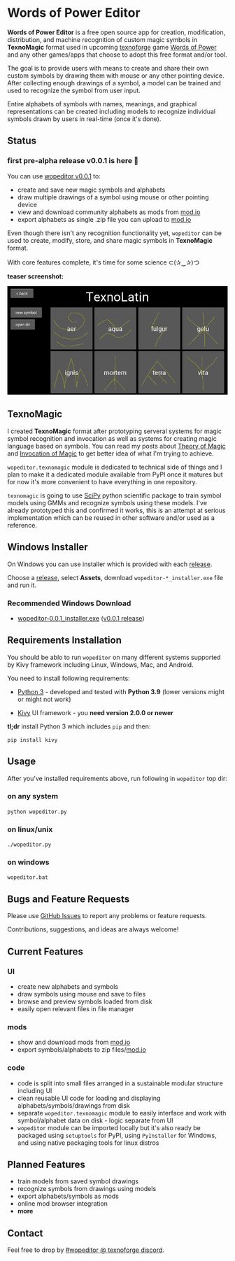 # Words of Power Editor

**Words of Power Editor** is a free open source app for creation,
modification, distribution, and machine recognition of custom magic
symbols in **TexnoMagic** format used in upcoming
[texnoforge](https://texnoforge.dev)
game
[Words of Power](https://texnoforge.dev/pages/words-of-power.html)
and any other games/apps that choose to adopt this free format and/or tool.

The goal is to provide users with means to create and share their own custom
symbols by drawing them with mouse or any other pointing device. After
collecting enough drawings of a symbol, a model can be trained and used to
recognize the symbol from user input.

Entire alphabets of symbols with names, meanings, and graphical
representations can be created including models to recognize individual
symbols drawn by users in real-time (once it's done).


## Status

### first pre-alpha release v0.0.1 is here 🎉

You can use [wopeditor v0.0.1][v0.0.1] to:

* create and save new magic symbols and alphabets
* draw multiple drawings of a symbol using mouse or other pointing device
* view and download community alphabets as mods from [mod.io]
* export alphabets as single .zip file you can upload to [mod.io]

Even though there isn't any recognition functionality yet, `wopeditor` can be
used to create, modify, store, and share magic symbols in **TexnoMagic** format.

With core features complete, it's time for some science ⊂(✰‿✰)つ

**teaser screenshot:**

![Words of Power Editor teaser](doc/img/words_of_power_teaser.png)


## TexnoMagic

I created **TexnoMagic** format after prototyping serveral systems for magic
symbol recognition and invocation as well as systems for creating magic
language based on symbols. You can read my posts about
[Theory of Magic](https://texnoforge.dev/words-of-power-devlog-1-theory-of-magic.html) and
[Invocation of Magic](https://texnoforge.dev/words-of-power-devlog-2-invocation-of-magic.html)
to get better idea of what I'm trying to achieve.

`wopeditor.texnomagic` module is dedicated to technical side of things and I
plan to make it a dedicated module available from PyPI once it matures but
for now it's more convenient to have everything in one repository.

`texnomagic` is going to use [SciPy](https://www.scipy.org/) python
scientific package to train symbol models using GMMs and recognize symbols
using these models. I've already prototyped this and confirmed it works, this
is an attempt at serious implementation which can be reused in other software
and/or used as a reference.


## Windows Installer

On Windows you can use installer which is provided with each [release][releases].

Choose a [release][releases], select **Assets**, download `wopeditor-*_installer.exe` file and run it.

### Recommended Windows Download

* [wopeditor-0.0.1_installer.exe](https://github.com/texnoforge/wopeditor/releases/download/v0.0.1/wopeditor-0.0.1_installer.exe)
  ([v0.0.1 release][v0.0.1])


## Requirements Installation

You should be ablo to run `wopeditor` on many different systems supported by
Kivy framework including Linux, Windows, Mac, and Android.

You need to install following requirements:

* [Python 3](https://www.python.org/downloads/) - developed and tested with
  **Python 3.9** (lower versions might or might not work)

* [Kivy](https://kivy.org/doc/stable/gettingstarted/installation.html)
  UI framework - you **need version 2.0.0 or newer**

**tl;dr** install Python 3 which includes `pip` and then:

```
pip install kivy
```


## Usage

After you've installed requirements above, run following in `wopeditor` top dir:


### on any system

```
python wopeditor.py
```

### on linux/unix

```
./wopeditor.py
```

### on windows

```
wopeditor.bat
```

## Bugs and Feature Requests

Please use [GitHub Issues](https://github.com/texnoforge/wopeditor/issues)
to report any problems or feature requests.

Contributions, suggestions, and ideas are always welcome!



## Current Features

### UI

* create new alphabets and symbols
* draw symbols using mouse and save to files
* browse and preview symbols loaded from disk
* easily open relevant files in file manager

### mods

* show and download mods from [mod.io]
* export symbols/alphabets to zip files/[mod.io]

### code

* code is split into small files arranged in a sustainable modular structure including UI
* clean reusable UI code for loading and displaying alphabets/symbols/drawings from disk
* separate `wopeditor.texnomagic` module to easily interface and work with
  symbol/alphabet data on disk - logic separate from UI
* `wopeditor` module can be imported locally but it's also ready be packaged using
  `setuptools` for PyPI, using `PyInstaller` for Windows, and using native
  packaging tools for linux distros


## Planned Features

* train models from saved symbol drawings
* recognize symbols from drawings using models
* export alphabets/symbols as mods
* online mod browser integration
* **more**


## Contact

Feel free to drop by
[#wopeditor @ texnoforge discord](https://discord.gg/Dq3vaeg3pG).


[releases]: https://github.com/texnoforge/wopeditor/releases
[mod.io]: https://wop.mod.io/
[v0.0.1]: https://github.com/texnoforge/wopeditor/releases/tag/v0.0.1
